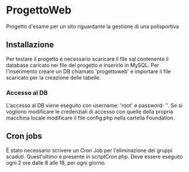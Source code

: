 # ProgettoWeb
Progetto d'esame per un sito riguardante la gestione di una polisportiva

## Installazione
Per testare il progetto è necessario scaricare il file sql contenente il database caricato nei file
del progetto e inserirlo in MySQL.
Per l'inserimento creare un DB chiamato 'progettoweb' e importare il file scaricato per la creazione delle tabelle.
### Accesso al DB
L'accesso al DB viene eseguito con username: 'root' e password: ''.
Se si vogliono modificare le credenziali di accesso con quelle della propria macchina locale modificare
il file config.php nella cartella Foundation.

## Cron jobs
È stato necessario scrivere un Cron Job per l'eliminazione dei gruppi scaduti.
Quest'ultimo è presente in scriptCron.php.
Deve essere eseguito ogni 2 ore dalle 8 alle 18, per ogni giorno.


